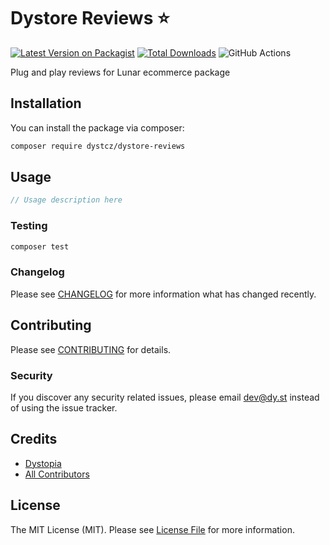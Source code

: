# Dystore Reviews ⭐

[![Latest Version on Packagist](https://img.shields.io/packagist/v/dystcz/dystore-reviews.svg?style=flat-square)](https://packagist.org/packages/dystcz/dystore-reviews)
[![Total Downloads](https://img.shields.io/packagist/dt/dystcz/dystore-reviews.svg?style=flat-square)](https://packagist.org/packages/dystcz/dystore-reviews)
![GitHub Actions](https://github.com/dystcz/dystore-reviews/actions/workflows/tests.yaml/badge.svg)

Plug and play reviews for Lunar ecommerce package

## Installation

You can install the package via composer:

```bash
composer require dystcz/dystore-reviews
```

## Usage

```php
// Usage description here
```

### Testing

```bash
composer test
```

### Changelog

Please see [CHANGELOG](CHANGELOG.md) for more information what has changed recently.

## Contributing

Please see [CONTRIBUTING](CONTRIBUTING.md) for details.

### Security

If you discover any security related issues, please email dev@dy.st instead of using the issue tracker.

## Credits

-   [Dystopia](https://github.com/dystcz)
-   [All Contributors](../../contributors)

## License

The MIT License (MIT). Please see [License File](LICENSE.md) for more information.

